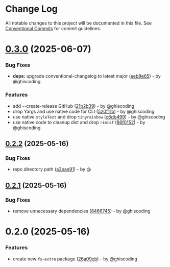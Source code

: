 # Change Log

All notable changes to this project will be documented in this file.
See [Conventional Commits](https://conventionalcommits.org) for commit guidelines.

# [0.3.0](https://github.com/ghiscoding/gc-utils/compare/v0.2.2...v0.3.0) (2025-06-07)

### Bug Fixes

* **deps:** upgrade conventional-changelog to latest major ([eeb9e65](https://github.com/ghiscoding/gc-utils/commit/eeb9e6534bcc1bf5b52447db0fa4052f16e47ef7)) - by @ghiscoding

### Features

* add --create-release GitHub ([21b2b39](https://github.com/ghiscoding/gc-utils/commit/21b2b39db5f95287154e316b0a1dd47c7e1130c5)) - by @ghiscoding
* drop Yargs and use native code for CLI ([520f11b](https://github.com/ghiscoding/gc-utils/commit/520f11b2a381ca0639f96fac03c84f3043488288)) - by @ghiscoding
* use native `styleText` and drop `tinyrainbow` ([c6db499](https://github.com/ghiscoding/gc-utils/commit/c6db499aca63e32a7c454ad6f5b6e55a054a1bb1)) - by @ghiscoding
* use native code to cleanup dist and drop `rimraf` ([86f0152](https://github.com/ghiscoding/gc-utils/commit/86f0152b3ac00bdbce8e3bd5ef5ab0dbd7aca757)) - by @ghiscoding

## [0.2.2](https://github.com/ghiscoding/gc-utils/compare/v0.2.1...v0.2.2) (2025-05-16)

### Bug Fixes

* repo directory path ([a3eae91](https://github.com/ghiscoding/gc-utils/commit/a3eae91a2ef7f4d5ff3deb8f326ecccbd92ef69e)) - by @

## [0.2.1](https://github.com/ghiscoding/gc-utils/compare/v0.2.0...v0.2.1) (2025-05-16)

### Bug Fixes

* remove unnecessary dependencies ([8466745](https://github.com/ghiscoding/gc-utils/commit/84667453e486306360d80742ee48e39d8d7d5233)) - by @ghiscoding

# 0.2.0 (2025-05-16)

### Features

* create new `fs-extra` package ([26a09eb](https://github.com/ghiscoding/gc-utils/commit/26a09eba19715e1edf4c315064cdaaedb6c80eb6)) - by @ghiscoding
